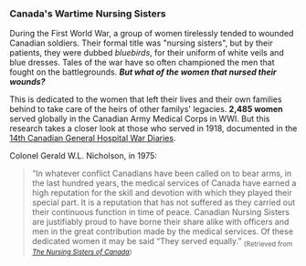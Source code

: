 ### Canada's Wartime Nursing Sisters
During the First World War, a group of women tirelessly tended to wounded Canadian soldiers. Their formal title was "nursing sisters", but by their patients, they were dubbed *bluebirds*, for their uniform of white veils and blue dresses. Tales of the war have so often championed the men that fought on the battlegrounds. ***But what of the women that nursed their wounds?*** 

This is dedicated to the women that left their lives and their own families behind to take care of the heirs of other familys' legacies. **2,485 women** served globally in the Canadian Army Medical Corps in WWI. But this research takes a closer look at those who served in 1918, documented in the [14th Canadian General Hospital War Diaries](http://collectionscanada.gc.ca/pam_archives/index.php?fuseaction=genitem.displayItem&lang=eng&rec_nbr=2005110&rec_nbr_list=3366167,3203123,2005097,2005100,2005101,2005099,2005096,2005110,2005108,2005106).

Colonel Gerald W.L. Nicholson, in 1975:
> “In whatever conflict Canadians have been called on to bear arms, in the last hundred years, the medical services of Canada have earned a high reputation for the skill and devotion with which they played their special part. It is a reputation that has not suffered as they carried out their continuous function in time of peace. Canadian Nursing Sisters are justifiably proud to have borne their share alike with officers and men in the great contribution made by the medical services. Of these dedicated women it may be said “They served equally.” 
<sub>(Retrieved from [*The Nursing Sisters of Canada*](https://www.veterans.gc.ca/eng/remembrance/those-who-served/women-and-war/nursing-sisters))</sub>
